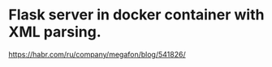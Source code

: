 # Flask server in docker container with XML parsing.

https://habr.com/ru/company/megafon/blog/541826/

